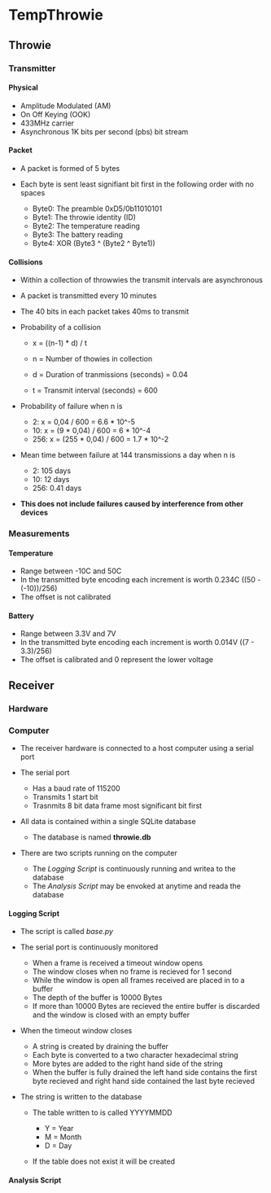 # TempThrowie

## Throwie

### Transmitter

#### Physical

   - Amplitude Modulated (AM) 
   - On Off Keying (OOK) 
   - 433MHz carrier
   - Asynchronous 1K bits per second (pbs) bit stream 

#### Packet

   - A packet is formed of 5 bytes
   - Each byte is sent least signifiant bit first in the following order
     with no spaces

      - Byte0: The preamble 0xD5/0b11010101
      - Byte1: The throwie identity (ID)
      - Byte2: The temperature reading
      - Byte3: The battery reading
      - Byte4: XOR (Byte3 ^ (Byte2 ^ Byte1))  

#### Collisions

   - Within a collection of throwwies the transmit intervals are asynchronous
   
   - A packet is transmitted every 10 minutes
   
   - The 40 bits in each packet takes 40ms to transmit

   - Probability of a collision

      - x = ((n-1) * d) / t

      - n = Number of thowies in collection

      - d = Duration of tranmissions (seconds) = 0.04

      - t = Transmit interval (seconds) = 600

   - Probability of failure when n is

      - 2:     x = 0,04 / 600          = 6.6 * 10^-5
      - 10:    x = (9 * 0,04) / 600    = 6   * 10^-4
      - 256:   x = (255 * 0,04) / 600  = 1.7 * 10^-2
   
   - Mean time between failure at 144 transmissions a day when n is
      
      - 2:     105 days 
      - 10:    12 days    
      - 256:   0.41 days

   - **This does not include failures caused by interference from other devices**

### Measurements

#### Temperature

   - Range between -10C and 50C
   - In the transmitted byte encoding each increment is worth 0.234C ((50 - (-10))/256) 
   - The offset is not calibrated

#### Battery

   - Range between 3.3V and 7V
   - In the transmitted byte encoding each increment is worth 0.014V ((7 - 3.3)/256) 
   - The offset is calibrated and 0 represent the lower voltage


## Receiver

### Hardware

### Computer

   - The receiver hardware is connected to a host computer using a serial port
   - The serial port 
   
      - Has a baud rate of 115200
      - Transmits 1 start bit 
      - Trasnmits 8 bit data frame most significant bit first

   - All data is contained within a single SQLite database

      - The database is named **throwie.db**
   
   - There are two scripts running on the computer

      - The *Logging Script* is continuously running and writea to the database
      - The *Analysis Script* may be envoked at anytime and reada the database
      
  
#### Logging Script

   - The script is called *base.py*
   - The serial port is continuously monitored 
   
      - When a frame is received a timeout window opens 
      - The window closes when no frame is recieved for 1 second
      - While the window is open all frames received are placed in to a buffer
      - The depth of the buffer is 10000 Bytes
      - If more than 10000 Bytes are recieved the entire buffer is discarded and the
        window is closed with an empty buffer

   - When the timeout window closes 
      
      - A string is created by draining the buffer
      - Each byte is converted to a two character hexadecimal string   
      - More bytes are added to the right hand side of the string 
      - When the buffer is fully drained the left hand side contains the first byte
        recieved and right hand side contained the last byte recieved

   - The string is written to the database

      - The table written to is called YYYYMMDD

         - Y = Year
         - M = Month
         - D = Day

      - If the table does not exist it will be created

#### Analysis Script


